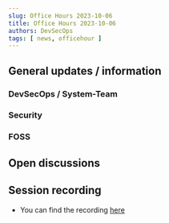 ```yaml
---
slug: Office Hours 2023-10-06
title: Office Hours 2023-10-06
authors: DevSecOps
tags: [ news, officehour ]
---
```


## General updates / information

### DevSecOps / System-Team

### Security

### FOSS

## Open discussions

## Session recording

- You can find the
  recording [here](https://bcgcatenax.sharepoint.com/sites/CommunitiesofPractises/_layouts/15/stream.aspx?id=%2Fsites%2FCommunitiesofPractises%2FShared%20Documents%2FCX%2DCoP%20DevSecOps%2FOffice%5FHours%5FRegular%5FRecordings%2F20231006%5FDevSecOps%2DBusiness%20Hours%2DRecording%2Emp4&referrer=SharePoint&referrerScenario=OpenFile)
